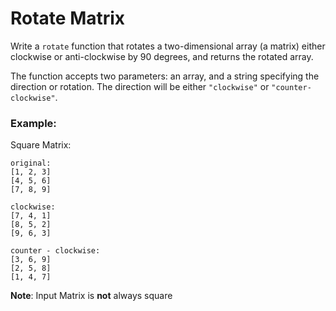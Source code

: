 # Rotate Matrix

Write a `rotate` function that rotates a two-dimensional array (a matrix)
either clockwise or anti-clockwise by 90 degrees, and  returns the rotated array.

The function accepts two parameters: an array, and a string specifying the direction
or rotation. The direction will be either `"clockwise"` or `"counter-clockwise"`.

### Example:
Square Matrix:

    original:
    [1, 2, 3]
    [4, 5, 6]
    [7, 8, 9]

    clockwise:
    [7, 4, 1]
    [8, 5, 2]
    [9, 6, 3]

    counter - clockwise:
    [3, 6, 9]
    [2, 5, 8]
    [1, 4, 7]

<b>Note</b>: Input Matrix is <b>not</b> always square
